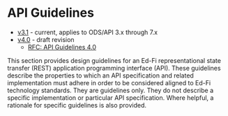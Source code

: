 # API Guidelines

* [v3.1](v3.1) - current, applies to ODS/API 3.x through 7.x
* [v4.0](v4.0) - draft revision
  * [RFC: API Guidelines 4.0](RFC-api-guidelines-4.0.md)

This section provides design guidelines for an Ed-Fi representational state
transfer (REST) application programming interface (API). These guidelines
describe the properties to which an API specification and related implementation
must adhere in order to be considered aligned to Ed-Fi technology standards.
They are guidelines only. They do not describe a specific implementation or
particular API specification. Where helpful, a rationale for specific guidelines
is also provided.

